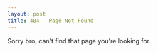 ```yaml
---
layout: post
title: 404 - Page Not Found
---
```

Sorry bro, can't find that page you're looking for.
